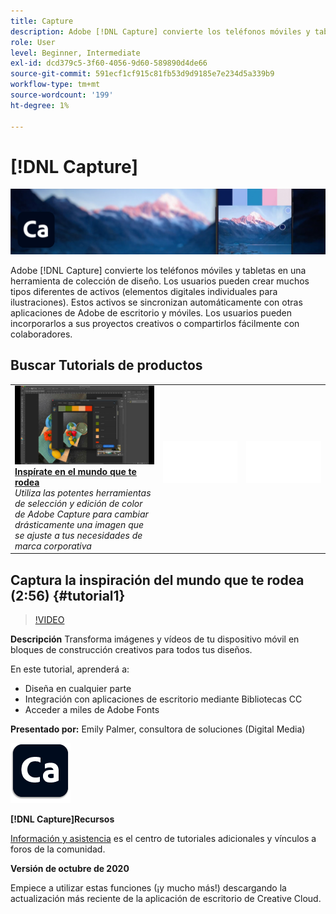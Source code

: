 ```yaml
---
title: Capture
description: Adobe [!DNL Capture] convierte los teléfonos móviles y tabletas en una herramienta de colección de diseño
role: User
level: Beginner, Intermediate
exl-id: dcd379c5-3f60-4056-9d60-589890d4de66
source-git-commit: 591ecf1cf915c81fb53d9d9185e7e234d5a339b9
workflow-type: tm+mt
source-wordcount: '199'
ht-degree: 1%

---
```


# [!DNL Capture]

![Tutorial Hero Image](../assets/Capture.jpg)

Adobe [!DNL Capture] convierte los teléfonos móviles y tabletas en una herramienta de colección de diseño. Los usuarios pueden crear muchos tipos diferentes de activos (elementos digitales individuales para ilustraciones).   Estos activos se sincronizan automáticamente con otras aplicaciones de Adobe de escritorio y móviles. Los usuarios pueden incorporarlos a sus proyectos creativos o compartirlos fácilmente con colaboradores.

## Buscar Tutorials de productos

<table style="table-layout:fixed">
<tr>
 <td>
   <a href="capture.md#tutorial1">
      <img alt="Inspírate en el mundo que te rodea" src="../assets/capture_palmer_thumbnail.jpg" />
   </a>
    <div>
   <a href="capture.md#tutorial1"><strong>Inspírate en el mundo que te rodea</strong></a>
    </div>
    <em>Utiliza las potentes herramientas de selección y edición de color de Adobe Capture para cambiar drásticamente una imagen que se ajuste a tus necesidades de marca corporativa</em>
    <br>
  </td>
  <td>
    <img alt="Separador" src="../assets/Whitespacer.png" />
    <div>
    <br>
  </td>
  <td>
    <img alt="Separador" src="../assets/Whitespacer.png" />
    <div>
    <br>
  </td>
</tr>
</table>

## Captura la inspiración del mundo que te rodea (2:56) {#tutorial1}

>[!VIDEO](https://video.tv.adobe.com/v/326825?hidetitle=true)

**Descripción**
Transforma imágenes y vídeos de tu dispositivo móvil en bloques de construcción creativos para todos tus diseños.

En este tutorial, aprenderá a:
* Diseña en cualquier parte
* Integración con aplicaciones de escritorio mediante Bibliotecas CC
* Acceder a miles de Adobe Fonts

**Presentado por:**
Emily Palmer, consultora de soluciones (Digital Media)

![Logotipo de Capture](../assets/ca_appicon_96.png)

**[!DNL Capture]Recursos**

[Información y asistencia](https://helpx.adobe.com/mobile-apps/help/capture-faq.html) es el centro de tutoriales adicionales y vínculos a foros de la comunidad.

**Versión de octubre de 2020**

Empiece a utilizar estas funciones (¡y mucho más!) descargando la actualización más reciente de la aplicación de escritorio de Creative Cloud.
